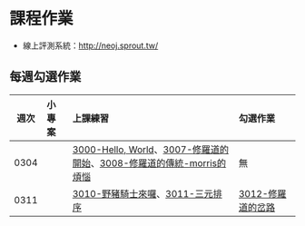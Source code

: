 # 課程作業

* 線上評測系統：http://neoj.sprout.tw/

## 每週勾選作業


| 週次   | 小專案   | 上課練習                                        | 勾選作業                                     |
| :----: | :------- | :---------                                      | :---------                                   |
|  0304  |          | [3000-Hello, World](http://neoj.sprout.tw/problem/3000/)、[3007-修羅道的開始](http://neoj.sprout.tw/problem/3007/)、[3008-修羅道的傳統-morris的煩惱](http://neoj.sprout.tw/problem/3008/)| 無 |
|  0311  |          | [3010-野豬騎士來囉](http://neoj.sprout.tw/problem/3010/)、[3011-三元排序](http://neoj.sprout.tw/problem/3011/)| [3012-修羅道的岔路](http://neoj.sprout.tw/problem/3008/) |